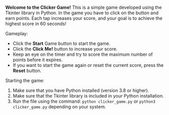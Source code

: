 **Welcome to the Clicker Game!** This is a simple game developed using the Tkinter library in Python. In the game you have to click on the button and earn points. Each tap increases your score, and your goal is to achieve the highest score in 60 seconds!

Gameplay:

- Click the **Start** Game button to start the game.
- Click the **Click Me!** button to increase your score.
- Keep an eye on the timer and try to score the maximum number of points before it expires.
- If you want to start the game again or reset the current score, press the **Reset** button.

Starting the game:

1. Make sure that you have Python installed (version 3.8 or higher).
2. Make sure that the Tkinter library is included in your Python installation.
3. Run the file using the command: `python clicker_game.py` or `python3 clicker_game.py` depending on your system.
